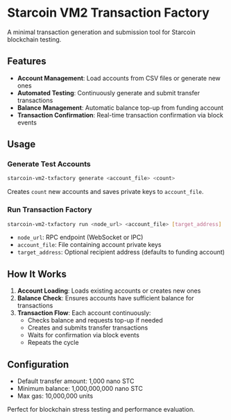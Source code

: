 # Starcoin VM2 Transaction Factory

A minimal transaction generation and submission tool for Starcoin blockchain testing.

## Features

- **Account Management**: Load accounts from CSV files or generate new ones
- **Automated Testing**: Continuously generate and submit transfer transactions
- **Balance Management**: Automatic balance top-up from funding account
- **Transaction Confirmation**: Real-time transaction confirmation via block events

## Usage

### Generate Test Accounts
```bash
starcoin-vm2-txfactory generate <account_file> <count>
```
Creates `count` new accounts and saves private keys to `account_file`.

### Run Transaction Factory
```bash
starcoin-vm2-txfactory run <node_url> <account_file> [target_address]
```
- `node_url`: RPC endpoint (WebSocket or IPC)
- `account_file`: File containing account private keys
- `target_address`: Optional recipient address (defaults to funding account)

## How It Works

1. **Account Loading**: Loads existing accounts or creates new ones
2. **Balance Check**: Ensures accounts have sufficient balance for transactions
3. **Transaction Flow**: Each account continuously:
   - Checks balance and requests top-up if needed
   - Creates and submits transfer transactions
   - Waits for confirmation via block events
   - Repeats the cycle

## Configuration

- Default transfer amount: 1,000 nano STC
- Minimum balance: 1,000,000,000 nano STC
- Max gas: 10,000,000 units

Perfect for blockchain stress testing and performance evaluation.